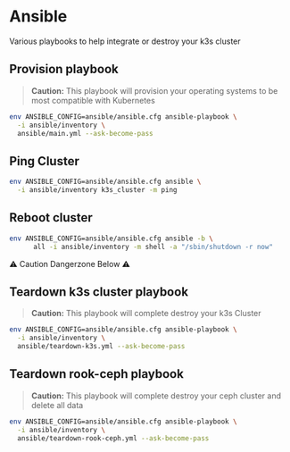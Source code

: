 # Ansible

Various playbooks to help integrate or destroy your k3s cluster

## Provision playbook

> **Caution:** This playbook will provision your operating systems to be most compatible with Kubernetes

```bash
env ANSIBLE_CONFIG=ansible/ansible.cfg ansible-playbook \
  -i ansible/inventory \
  ansible/main.yml --ask-become-pass
```

## Ping Cluster

```bash
env ANSIBLE_CONFIG=ansible/ansible.cfg ansible \
  -i ansible/inventory k3s_cluster -m ping
```

## Reboot cluster

```bash
env ANSIBLE_CONFIG=ansible/ansible.cfg ansible -b \
      all -i ansible/inventory -m shell -a "/sbin/shutdown -r now"
```

:warning: Caution Dangerzone Below :warning:

## Teardown k3s cluster playbook

> **Caution:** This playbook will complete destroy your k3s Cluster

```bash
env ANSIBLE_CONFIG=ansible/ansible.cfg ansible-playbook \
  -i ansible/inventory \
  ansible/teardown-k3s.yml --ask-become-pass
```

## Teardown rook-ceph playbook

> **Caution:** This playbook will complete destroy your ceph cluster and delete all data

```bash
env ANSIBLE_CONFIG=ansible/ansible.cfg ansible-playbook \
  -i ansible/inventory \
  ansible/teardown-rook-ceph.yml --ask-become-pass
```


